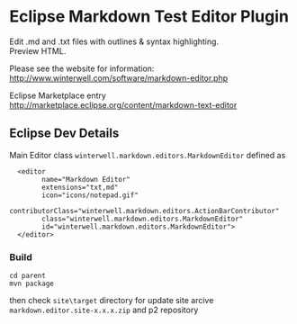 # Eclipse Markdown Test Editor Plugin

Edit .md and .txt files with outlines & syntax highlighting.  
Preview HTML.

Please see the website for information:
<http://www.winterwell.com/software/markdown-editor.php>

Eclipse Marketplace entry
<http://marketplace.eclipse.org/content/markdown-text-editor>

## Eclipse Dev Details

Main Editor class `winterwell.markdown.editors.MarkdownEditor` defined as

      <editor
            name="Markdown Editor"
            extensions="txt,md"
            icon="icons/notepad.gif"
            contributorClass="winterwell.markdown.editors.ActionBarContributor"
            class="winterwell.markdown.editors.MarkdownEditor"
            id="winterwell.markdown.editors.MarkdownEditor">
      </editor>

### Build

	cd parent
	mvn package
      
then check `site\target` directory for update site arcive `markdown.editor.site-x.x.x.zip` and p2 repository